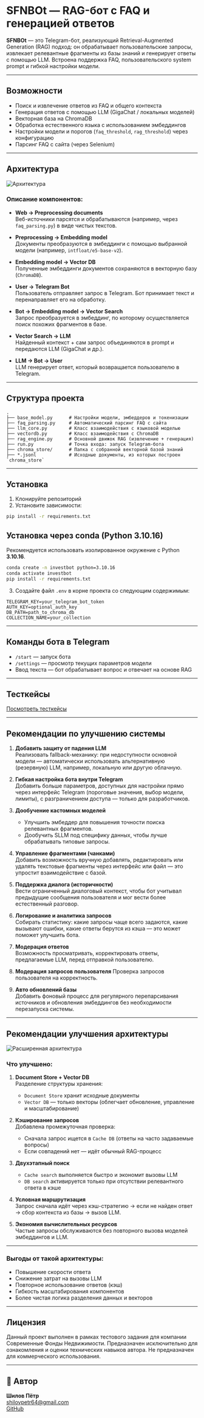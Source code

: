# SFNBOt — RAG-бот с FAQ и генерацией ответов

**SFNBOt** — это Telegram-бот, реализующий Retrieval-Augmented Generation (RAG) подход: он обрабатывает пользовательские запросы, извлекает релевантные фрагменты из базы знаний и генерирует ответы с помощью LLM. Встроена поддержка FAQ, пользовательского system prompt и гибкой настройки модели.

---

## Возможности

- Поиск и извлечение ответов из FAQ и общего контекста
- Генерация ответов с помощью LLM (GigaChat / локальных моделей)
- Векторная база на ChromaDB
- Обработка естественного языка с использованием эмбеддингов
- Настройки модели и порогов (`faq_threshold`, `rag_threshold`) через конфигурацию
- Парсинг FAQ с сайта (через Selenium)

---

## Архитектура

![Архитектура](images/architecture.png)

### Описание компонентов:

- **Web → Preprocessing documents**  
  Веб-источники парсятся и обрабатываются (например, через `faq_parsing.py`) в виде чистых текстов.

- **Preprocessing → Embedding model**  
  Документы преобразуются в эмбеддинги с помощью выбранной модели (например, `intfloat/e5-base-v2`).

- **Embedding model → Vector DB**  
  Полученные эмбеддинги документов сохраняются в векторную базу (`ChromaDB`).

- **User → Telegram Bot**  
  Пользователь отправляет запрос в Telegram. Бот принимает текст и перенаправляет его на обработку.

- **Bot → Embedding model → Vector Search**  
  Запрос преобразуется в эмбеддинг, по которому осуществляется поиск похожих фрагментов в базе.

- **Vector Search → LLM**  
  Найденный контекст + сам запрос объединяются в prompt и передаются LLM (GigaChat и др.).

- **LLM → Bot → User**  
  LLM генерирует ответ, который возвращается пользователю в Telegram.

---

## Структура проекта

```text
.
├── base_model.py      # Настройки модели, эмбеддеров и токенизации
├── faq_parsing.py     # Автоматический парсинг FAQ с сайта
├── llm_core.py        # Класс взаимодействия с языковой моделью
├── vectordb.py        # Класс взаимодействия с ChromaDB
├── rag_engine.py      # Основной движок RAG (извлечение + генерация)
├── run.py             # Точка входа: запуск Telegram-бота
├── chroma_store/      # Папка с собранной векторной базой знаний
├── *.jsonl            # Исходные документы, из которых построен `chroma_store`
```

---

## Установка

1. Клонируйте репозиторий
2. Установите зависимости:

```bash
pip install -r requirements.txt
```

## Установка через conda (Python 3.10.16)

Рекомендуется использовать изолированное окружение с Python **3.10.16**.

```bash
conda create -n investbot python=3.10.16
conda activate investbot
pip install -r requirements.txt
```

3. Создайте файл `.env` в корне проекта со следующим содержимым:

```env
TELEGRAM_KEY=your_telegram_bot_token
AUTH_KEY=optional_auth_key
DB_PATH=path_to_chroma_db
COLLECTION_NAME=your_collection
```

---

## Команды бота в Telegram

- `/start` — запуск бота
- `/settings` — просмотр текущих параметров модели
- Ввод текста — бот обрабатывает вопрос и отвечает на основе RAG

---

## Тесткейсы
[Посмотреть тесткейсы](./test_cases.md)

---


## Рекомендации по улучшению системы

1. **Добавить защиту от падения LLM**  
   Реализовать fallback-механику: при недоступности основной модели — автоматически использовать альтернативную (резервную) LLM, например, локальную или другую облачную.

2. **Гибкая настройка бота внутри Telegram**  
   Добавить больше параметров, доступных для настройки прямо через интерфейс Telegram (пороговые значения, выбор модели, лимиты), с разграничением доступа — только для разработчиков.

3. **Дообучение кастомных моделей**  
   - Улучшить эмбеддер для повышения точности поиска релевантных фрагментов.  
   - Дообучить SLLM под специфику данных, чтобы лучше обрабатывать типовые запросы.

4. **Управление фрагментами (чанками)**  
   Добавить возможность вручную добавлять, редактировать или удалять текстовые фрагменты через интерфейс или файл — это упростит взаимодействие с базой.

5. **Поддержка диалога (историчности)**  
   Вести ограниченный диалоговый контекст, чтобы бот учитывал предыдущие сообщения пользователя и мог вести более естественный разговор.

6. **Логирование и аналитика запросов**  
   Собирать статистику: какие запросы чаще всего задаются, какие вызывают ошибки, какие ответы берутся из кэша — это может поможет улучшить бота.

7. **Модерация ответов**  
   Возможность просматривать, корректировать ответы, предлагаемые LLM, перед отправкой пользователю.

8. **Модерация запросов пользователя**
    Проверка запросов пользователя на корректность.

9. **Авто обновлений базы**  
   Добавить фоновый процесс для регулярного перепарсивания источников и обновления эмбеддингов без необходимости перезапуска системы.


---


## Рекомендации улучшения архитектуры

![Расширенная архитектура](images/update_archicture.png)

### Что улучшено:

1. **Document Store + Vector DB**  
   Разделение структуры хранения:  
   - `Document Store` хранит исходные документы  
   - `Vector DB` — только векторы (облегчает обновление, управление и масштабирование)

2. **Кэширование запросов**  
   Добавлена промежуточная проверка:
   - Сначала запрос ищется в `Cache DB` (ответы на часто задаваемые вопросы)
   - Если совпадений нет — идёт обычный RAG-процесс

3. **Двухэтапный поиск**  
   - `Cache search` выполняется быстро и экономит вызовы LLM  
   - `DB search` активируется только при отсутствии релевантного ответа в кэше

4. **Условная маршрутизация**  
   Запрос сначала идёт через кэш-стратегию → если не найден ответ → сбор контекста из базы → вызов LLM.

5. **Экономия вычислительных ресурсов**  
   Частые запросы обслуживаются без повторного вызова моделей эмбеддингов и LLM.

---

### Выгоды от такой архитектуры:

- Повышение скорости ответа  
- Снижение затрат на вызовы LLM  
- Повторное использование ответов (кэш)  
- Гибкость масштабирования компонентов  
- Более чистая логика разделения данных и векторов


---

## Лицензия

Данный проект выполнен в рамках тестового задания для компании Современные Фонды Недвижимости.
Предназначен исключительно для ознакомления и оценки технических навыков автора. Не предназначен для коммерческого использования.

---

## 👤 Автор

**Шилов Пётр**  
    [shilovpetr64@gmail.com](mailto:shilovpetr64@gmail.com)  
    [GitHub](https://github.com/petr1shilov)

